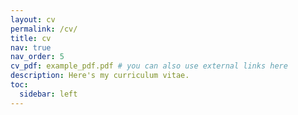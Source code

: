 ```yaml
---
layout: cv
permalink: /cv/
title: cv
nav: true
nav_order: 5
cv_pdf: example_pdf.pdf # you can also use external links here
description: Here's my curriculum vitae.
toc:
  sidebar: left
---
```

